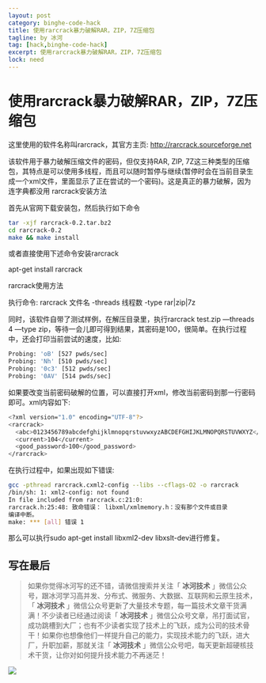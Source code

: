 ```yaml
---
layout: post
category: binghe-code-hack
title: 使用rarcrack暴力破解RAR，ZIP，7Z压缩包
tagline: by 冰河
tag: [hack,binghe-code-hack]
excerpt: 使用rarcrack暴力破解RAR，ZIP，7Z压缩包
lock: need
---
```


# 使用rarcrack暴力破解RAR，ZIP，7Z压缩包

这里使用的软件名称叫rarcrack，其官方主页: http://rarcrack.sourceforge.net

该软件用于暴力破解压缩文件的密码，但仅支持RAR, ZIP, 7Z这三种类型的压缩包，其特点是可以使用多线程，而且可以随时暂停与继续(暂停时会在当前目录生成一个xml文件，里面显示了正在尝试的一个密码)。这是真正的暴力破解，因为连字典都没用
rarcrack安装方法

首先从官网下载安装包，然后执行如下命令

```bash
tar -xjf rarcrack-0.2.tar.bz2
cd rarcrack-0.2
make && make install
```

或者直接使用下述命令安装rarcrack

apt-get install rarcrack

rarcrack使用方法

执行命令: rarcrack 文件名 -threads 线程数 -type rar|zip|7z

同时，该软件自带了测试样例，在解压目录里，执行rarcrack test.zip —threads 4 —type zip，等待一会儿即可得到结果，其密码是100，很简单。在执行过程中，还会打印当前尝试的速度，比如:

```bash
Probing: 'oB' [527 pwds/sec]
Probing: 'Nh' [510 pwds/sec]
Probing: '0c3' [512 pwds/sec]
Probing: '0AV' [514 pwds/sec]
```

如果要改变当前密码破解的位置，可以直接打开xml，修改当前密码到那一行密码即可。xml内容如下:

```bash
<?xml version="1.0" encoding="UTF-8"?>
<rarcrack>
  <abc>0123456789abcdefghijklmnopqrstuvwxyzABCDEFGHIJKLMNOPQRSTUVWXYZ</abc>
  <current>104</current>
  <good_password>100</good_password>
</rarcrack>
```

在执行过程中，如果出现如下错误:

```bash
gcc -pthread rarcrack.cxml2-config --libs --cflags-O2 -o rarcrack  
/bin/sh: 1: xml2-config: not found  
In file included from rarcrack.c:21:0:  
rarcrack.h:25:48: 致命错误： libxml/xmlmemory.h：没有那个文件或目录  
编译中断。  
make: *** [all] 错误 1
```

那么可以执行sudo apt-get install libxml2-dev libxslt-dev进行修复。

## 写在最后

> 如果你觉得冰河写的还不错，请微信搜索并关注「 **冰河技术** 」微信公众号，跟冰河学习高并发、分布式、微服务、大数据、互联网和云原生技术，「 **冰河技术** 」微信公众号更新了大量技术专题，每一篇技术文章干货满满！不少读者已经通过阅读「 **冰河技术** 」微信公众号文章，吊打面试官，成功跳槽到大厂；也有不少读者实现了技术上的飞跃，成为公司的技术骨干！如果你也想像他们一样提升自己的能力，实现技术能力的飞跃，进大厂，升职加薪，那就关注「 **冰河技术** 」微信公众号吧，每天更新超硬核技术干货，让你对如何提升技术能力不再迷茫！


![](https://img-blog.csdnimg.cn/20200906013715889.png)